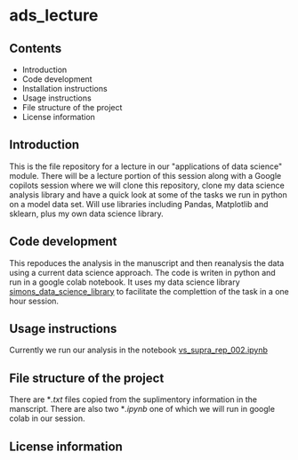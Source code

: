 # ads_lecture
## Contents

* Introduction
* Code development
* Installation instructions
* Usage instructions
* File structure of the project
* License information

## Introduction

This is the file repository for a lecture in our "applications of data science" module. There will be a lecture portion of this session along with a Google copilots session where we will clone this repository,  clone my data science analysis library and have a quick look at some of the tasks we run in python on a model data set. Will use libraries including Pandas, Matplotlib and sklearn, plus my own data science library.

## Code development
This repoduces the analysis in the manuscript and then reanalysis the data using a current data science approach. The code is writen in python and run in a google colab notebook. It uses my data science library [simons_data_science_library](https://github.com/drsimonturega/simons_data_science_library) to facilitate the complettion of the task in a one hour session.

## Usage instructions
Currently we run our analysis in the notebook [vs_supra_rep_002.ipynb](https://github.com/drsimonturega/vs_supra_rep/blob/main/vs_supra_rep_002.ipynb)

## File structure of the project
There are **.txt* files copied from the suplimentory information in the manscript. There are also two **.ipynb* one of which we will run in google colab in our session.



## License information


